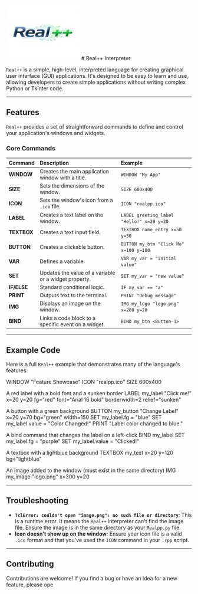 <img src="/rpp.png" width="200" height="150" alt="Alt text">
# Real++ Interpreter

`Real++` is a simple, high-level, interpreted language for creating graphical user interface (GUI) applications. It's designed to be easy to learn and use, allowing developers to create simple applications without writing complex Python or Tkinter code.

---

## Features

`Real++` provides a set of straightforward commands to define and control your application's windows and widgets.

### Core Commands
| Command | Description | Example |
| :--- | :--- | :--- |
| **WINDOW** | Creates the main application window with a title. | `WINDOW "My App"` |
| **SIZE** | Sets the dimensions of the window. | `SIZE 600x400` |
| **ICON** | Sets the window's icon from a `.ico` file. | `ICON "realpp.ico"` |
| **LABEL** | Creates a text label on the window. | `LABEL greeting_label "Hello!" x=20 y=20` |
| **TEXTBOX** | Creates a text input field. | `TEXTBOX name_entry x=50 y=50` |
| **BUTTON** | Creates a clickable button. | `BUTTON my_btn "Click Me" x=100 y=100` |
| **VAR** | Defines a variable. | `VAR my_var = "initial value"` |
| **SET** | Updates the value of a variable or a widget property. | `SET my_var = "new value"` |
| **IF/ELSE** | Standard conditional logic. | `IF my_var == "a"` |
| **PRINT** | Outputs text to the terminal. | `PRINT "Debug message"` |
| **IMG** | Displays an image on the window. | `IMG my_logo "logo.png" x=200 y=20` |
| **BIND** | Links a code block to a specific event on a widget. | `BIND my_btn <Button-1>` |

---

## Example Code

Here is a full `Real++` example that demonstrates many of the language's features.

WINDOW "Feature Showcase"
ICON "realpp.ico"
SIZE 600x400

A red label with a bold font and a sunken border
LABEL my_label "Click me!" x=20 y=20 fg="red" font="Arial 16 bold" borderwidth=2 relief="sunken"

A button with a green background
BUTTON my_button "Change Label" x=20 y=70 bg="green" width=150
SET my_label.fg = "blue"
SET my_label.value = "Color Changed!"
PRINT "Label color changed to blue."

A bind command that changes the label on a left-click
BIND my_label <Button-1>
SET my_label.fg = "purple"
SET my_label.value = "Clicked!"

A textbox with a lightblue background
TEXTBOX my_text x=20 y=120 bg="lightblue"

An image added to the window (must exist in the same directory)
IMG my_image "logo.png" x=300 y=20


---

## Troubleshooting

- **`TclError: couldn't open "image.png": no such file or directory`**: This is a runtime error. It means the `Real++` interpreter can't find the image file. Ensure the image is in the same directory as your `Realpp.py` file.
- **Icon doesn't show up on the window**: Ensure your icon file is a valid `.ico` format and that you've used the `ICON` command in your `.rpp` script.

---

## Contributing

Contributions are welcome! If you find a bug or have an idea for a new feature, please ope
